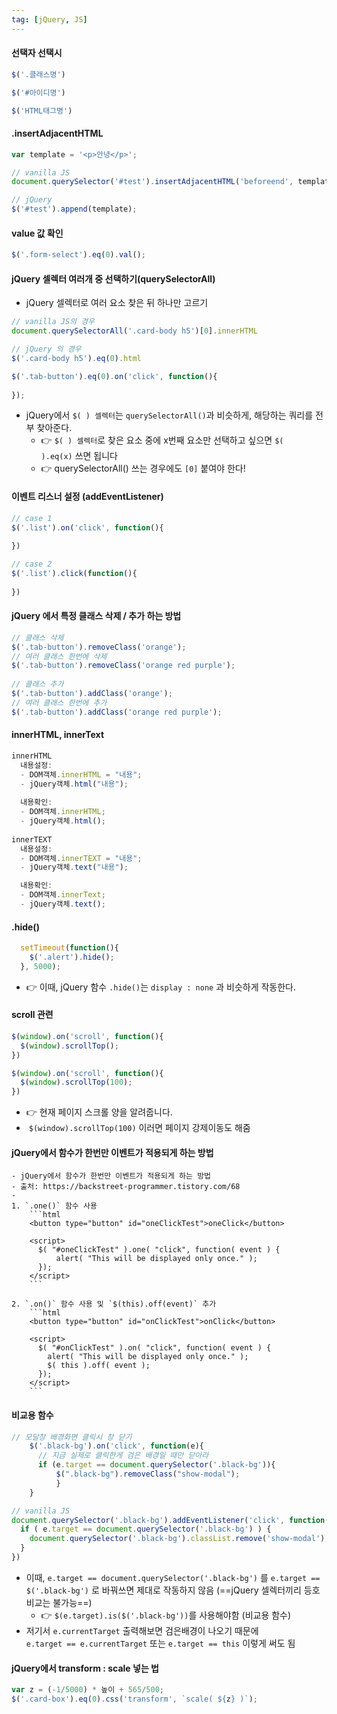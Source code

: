 ```yaml
---
tag: [jQuery, JS]
---
```


#### 선택자 선택시
```js
$('.클래스명')

$('#아이디명')

$('HTML태그명')
```
#### .insertAdjacentHTML
```js
var template = '<p>안녕</p>';

// vanilla JS
document.querySelector('#test').insertAdjacentHTML('beforeend', template);

// jQuery
$('#test').append(template);
```
#### value 값 확인
```js
$('.form-select').eq(0).val();
```

#### jQuery 셀렉터 여러개 중 선택하기(querySelectorAll)
- jQuery 셀렉터로 여러 요소 찾은 뒤 하나만 고르기
```js
// vanilla JS의 경우
document.querySelectorAll('.card-body h5')[0].innerHTML

// jQuery 의 경우
$('.card-body h5').eq(0).html

$('.tab-button').eq(0).on('click', function(){
  
});
```
- jQuery에서 `$( ) 셀렉터`는 `querySelectorAll()`과 비슷하게, 해당하는 쿼리를 전부 찾아준다.
	- 👉 `$( ) 셀렉터`로 찾은 요소 중에 x번째 요소만 선택하고 싶으면 `$( ).eq(x)` 쓰면 됩니다
	- 👉 querySelectorAll() 쓰는 경우에도 `[0]` 붙여야 한다!

#### 이벤트 리스너 설정 (addEventListener)
```js
// case 1
$('.list').on('click', function(){
  
})

// case 2
$('.list').click(function(){
  
})
```

#### jQuery 에서 특정 클래스 삭제 / 추가 하는 방법
```js
// 클래스 삭제
$('.tab-button').removeClass('orange');
// 여러 클래스 한번에 삭제
$('.tab-button').removeClass('orange red purple');
  
// 클래스 추가
$('.tab-button').addClass('orange');
// 여러 클래스 한번에 추가
$('.tab-button').addClass('orange red purple');
```


#### innerHTML, innerText
```js
innerHTML
  내용설정:
  - DOM객체.innerHTML = "내용";
  - jQuery객체.html("내용");
  
  내용확인:
  - DOM객체.innerHTML;
  - jQuery객체.html();
  
innerTEXT
  내용설정:
  - DOM객체.innerTEXT = "내용";
  - jQuery객체.text("내용");

  내용확인:
  - DOM객체.innerText;
  - jQuery객체.text();
```

#### .hide()
```js
  setTimeout(function(){
    $('.alert').hide();
  }, 5000);
```
- 👉 이때, jQuery 함수 `.hide()`는 `display : none` 과 비슷하게 작동한다.

#### scroll 관련
```js
$(window).on('scroll', function(){
  $(window).scrollTop();
})

$(window).on('scroll', function(){
  $(window).scrollTop(100);
})
```
- 👉 현재 페이지 스크롤 양을 알려줍니다.
-  `$(window).scrollTop(100)` 이러면 페이지 강제이동도 해줌


#### jQuery에서 함수가 한번만 이벤트가 적용되게 하는 방법
```ad-note
- jQuery에서 함수가 한번만 이벤트가 적용되게 하는 방법
- 출처: https://backstreet-programmer.tistory.com/68
-
1. `.one()` 함수 사용
	```html
	<button type="button" id="oneClickTest">oneClick</button>

	<script>
	  $( "#oneClickTest" ).one( "click", function( event ) {
		  alert( "This will be displayed only once." );
	  });
	</script>
	```

2. `.on()` 함수 사용 및 `$(this).off(event)` 추가
	```html
	<button type="button" id="onClickTest">onClick</button>

	<script>
	  $( "#onClickTest" ).on( "click", function( event ) {
	  	alert( "This will be displayed only once." );
	  	$( this ).off( event );
	  });
	</script>
	```
```


#### 비교용 함수
```js
// 모달창 배경화면 클릭시 창 닫기
    $('.black-bg').on('click', function(e){
      // 지금 실제로 클릭한게 검은 배경일 때만 닫아라
      if (e.target == document.querySelector('.black-bg')){
          $(".black-bg").removeClass("show-modal");
          }
    }

// vanilla JS 
document.querySelector('.black-bg').addEventListener('click', function(e){
  if ( e.target == document.querySelector('.black-bg') ) {
    document.querySelector('.black-bg').classList.remove('show-modal');
  }
})
```
- 이때, `e.target == document.querySelector('.black-bg')` 를 `e.target == $('.black-bg')` 로 바꿔쓰면 제대로 작동하지 않음 (==jQuery 셀렉터끼리 등호비교는 불가능==)
	- 👉 `$(e.target).is($('.black-bg'))`를 사용해야함 (비교용 함수)
- 저기서 `e.currentTarget` 출력해보면 검은배경이 나오기 때문에 <br>`e.target == e.currentTarget` 또는 `e.target == this` 이렇게 써도 됨

#### jQuery에서 transform : scale 넣는 법
```js
var z = (-1/5000) * 높이 + 565/500; 
$('.card-box').eq(0).css('transform', `scale( ${z} )`);
```